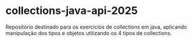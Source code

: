 # collections-java-api-2025
Repositório destinado para os exercícios de collections em java, aplicando manipulação dos tipos e objetos utilizando os 4 tipos de collections.
